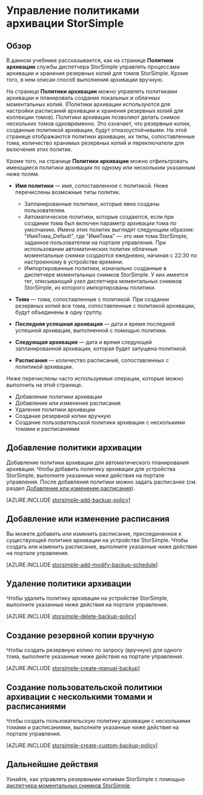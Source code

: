 <properties 
   pageTitle="Управление политиками архивации StorSimple | Microsoft Azure"
   description="В статье рассказывается о том, как с помощью службы диспетчера StorSimple создавать задания и расписания архивации и управлять ими."
   services="storsimple"
   documentationCenter="NA"
   authors="SharS"
   manager="adinah"
   editor=""/>
<tags 
   ms.service="storsimple"
   ms.devlang="NA"
   ms.topic="article"
   ms.tgt_pltfrm="NA"
   ms.workload="TBD"
   ms.date="06/17/2015"
   ms.author="v-sharos"/>

# Управление политиками архивации StorSimple

## Обзор

В данном учебнике рассказывается, как на странице **Политики архивации** службы диспетчера StorSimple управлять процессами архивации и хранения резервных копий для томов StorSimple. Кроме того, в нем описан способ выполнения архивации вручную.

На странице **Политики архивации** можно управлять политиками архивации и планировать создание локальных и облачных моментальных копий. (Политики архивации используются для настройки расписаний архивации и хранения резервных копий для коллекции томов). Политики архивации позволяют делать снимок нескольких томов одновременно. Это означает, что резервные копии, созданные политикой архивации, будут отказоустойчивыми. На этой странице отображаются политики архивации, их типы, сопоставленные тома, количество хранимых резервных копий и переключатели для включения этих политик.

Кроме того, на странице **Политики архивации** можно отфильтровать имеющиеся политики архивации по одному или нескольким указанным ниже полям.

- **Имя политики** — имя, сопоставленное с политикой. Ниже перечислены возможные типы политик.

   - Запланированные политики, которые явно созданы пользователем.
   - Автоматическое политики, которые создаются, если при создании тома был включен параметр архивации тома по умолчанию. Имена этих политик выглядят следующим образом: "ИмяТома_Default", где "ИмяТома" — это имя тома StorSimple, заданное пользователем на портале управления. При использовании автоматических политик облачные моментальные снимки создаются ежедневно, начиная c 22:30 по настроенному в устройстве времени.
   - Импортированные политики, изначально созданные в диспетчере моментальных снимков StorSimple. У них имеется тег, описывающий узел диспетчера моментальных снимков StorSimple, из которого импортированы политики.

- **Тома** — тома, сопоставленные с политикой. При создании резервных копий все тома, сопоставленные с политикой архивации, будут объединены в одну группу.

- **Последняя успешная архивация** — дата и время последней успешной архивации, выполненной с помощью политики.

- **Следующая архивация** — дата и время следующей запланированной архивации, которая будет запущена политикой.

- **Расписания** — количество расписаний, сопоставленных с политикой архивации.

Ниже перечислены часто используемые операции, которые можно выполнить на этой странице.

- Добавление политики архивации 
- Добавление или изменение расписания 
- Удаление политики архивации 
- Создание резервной копии вручную 
- Создание пользовательской политики архивации с несколькими томами и расписаниями 

## Добавление политики архивации

Добавление политики архивации для автоматического планирования архивации. Чтобы добавить политику архивации для устройства StorSimple, выполните указанные ниже действия на портале управления. После добавления политики можно задать расписание (см. раздел [Добавление или изменение расписания](#add-or-modify-a-schedule)).

[AZURE.INCLUDE [storsimple-add-backup-policy](../../includes/storsimple-add-backup-policy.md)]


## Добавление или изменение расписания

Вы можете добавить или изменить расписание, присоединенное к существующей политике архивации на устройстве StorSimple. Чтобы создать или изменить расписание, выполните указанные ниже действия на портале управления.

[AZURE.INCLUDE [storsimple-add-modify-backup-schedule](../../includes/storsimple-add-modify-backup-schedule.md)]

## Удаление политики архивации

Чтобы удалить политику архивации на устройстве StorSimple, выполните указанные ниже действия на портале управления.

[AZURE.INCLUDE [storsimple-delete-backup-policy](../../includes/storsimple-delete-backup-policy.md)]


## Создание резервной копии вручную

Чтобы создать резервную копию по запросу (вручную) для одного тома, выполните указанные ниже действия на портале управления.

[AZURE.INCLUDE [storsimple-create-manual-backup](../../includes/storsimple-create-manual-backup.md)]

## Создание пользовательской политики архивации с несколькими томами и расписаниями

Чтобы создать пользовательскую политику архивации с несколькими томами и расписаниями, выполните указанные ниже действия на портале управления.

[AZURE.INCLUDE [storsimple-create-custom-backup-policy](../../includes/storsimple-create-custom-backup-policy.md)]


## Дальнейшие действия

Узнайте, как управлять резервными копиями StorSimple с помощью [диспетчера моментальных снимков StorSimple](https://msdn.microsoft.com/library/azure/dn772365.aspx).

<!---HONumber=58_postMigration-->